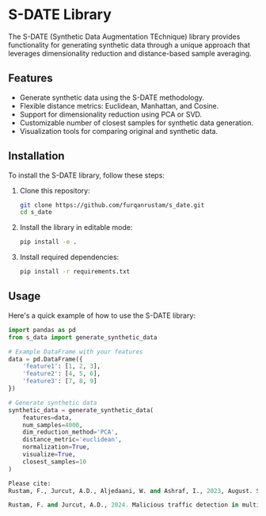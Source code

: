 # S-DATE Library

The S-DATE (Synthetic Data Augmentation TEchnique) library provides functionality for generating synthetic data through a unique approach that leverages dimensionality reduction and distance-based sample averaging.

## Features

- Generate synthetic data using the S-DATE methodology.
- Flexible distance metrics: Euclidean, Manhattan, and Cosine.
- Support for dimensionality reduction using PCA or SVD.
- Customizable number of closest samples for synthetic data generation.
- Visualization tools for comparing original and synthetic data.

## Installation

To install the S-DATE library, follow these steps:

1. Clone this repository:
    ```bash
    git clone https://github.com/furqanrustam/s_date.git
    cd s_date
    ```

2. Install the library in editable mode:
    ```bash
    pip install -e .
    ```

3. Install required dependencies:
    ```bash
    pip install -r requirements.txt
    ```

## Usage

Here's a quick example of how to use the S-DATE library:

```python
import pandas as pd
from s_data import generate_synthetic_data

# Example DataFrame with your features
data = pd.DataFrame({
    'feature1': [1, 2, 3],
    'feature2': [4, 5, 6],
    'feature3': [7, 8, 9]
})

# Generate synthetic data
synthetic_data = generate_synthetic_data(
    features=data,
    num_samples=4000,
    dim_reduction_method='PCA',
    distance_metric='euclidean',
    normalization=True,
    visualize=True,
    closest_samples=10
)

Please cite:
Rustam, F., Jurcut, A.D., Aljedaani, W. and Ashraf, I., 2023, August. Securing multi-environment networks using versatile synthetic data augmentation technique and machine learning algorithms. In 2023 20th Annual International Conference on Privacy, Security and Trust (PST) (pp. 1-10). IEEE.

Rustam, F. and Jurcut, A.D., 2024. Malicious traffic detection in multi-environment networks using novel S-DATE and PSO-D-SEM approaches. Computers & Security, 136, p.103564.
